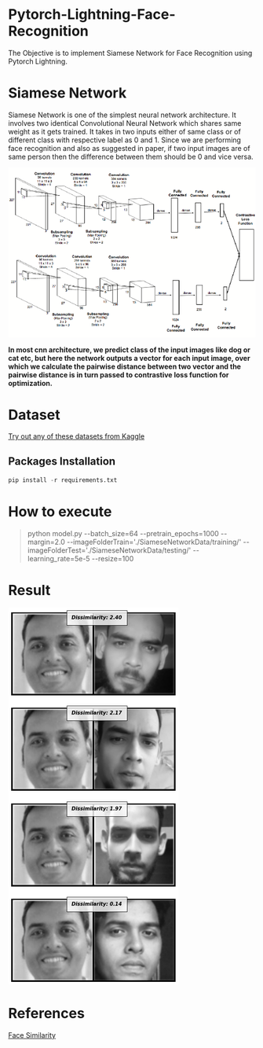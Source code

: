 # Pytorch-Lightning-Face-Recognition
The Objective is to implement Siamese Network for Face Recognition using Pytorch Lightning.

# Siamese Network
Siamese Network is one of the simplest neural network architecture. It involves two identical Convolutional Neural Network which shares same weight as it gets trained. It takes in two inputs either of same class or of different class with respective label as 0 and 1. Since we are performing face recognition and also as suggested in paper, if two input images are of same person then the difference between them should be 0 and vice versa.

![Siamese Network Architecture](/images/siamese_network.png)

**In most cnn architecture, we predict class of the input images like dog or cat etc, but here the network outputs a vector for each input image, over which we calculate the pairwise distance between two vector and the pairwise distance is in turn passed to contrastive loss function for optimization.**

# Dataset

[Try out any of these datasets from Kaggle](https://www.kaggle.com/c/deepfake-detection-challenge/discussion/121594)

## Packages Installation

```python
pip install -r requirements.txt
```

# How to execute
  > python model.py --batch_size=64 --pretrain_epochs=1000 --margin=2.0 --imageFolderTrain='./SiameseNetworkData/training/' --imageFolderTest='./SiameseNetworkData/testing/' --learning_rate=5e-5 --resize=100

# Result
![Face Recognition](/images/siamese_result.png)

# References

[Face Similarity](https://github.com/harveyslash/Facial-Similarity-with-Siamese-Networks-in-Pytorch)
